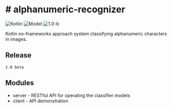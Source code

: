 # # alphanumeric-recognizer

![Kotlin](https://shields.io/badge/Kotlin-2.0-green) ![Model](https://shields.io/badge/JVM-20-purple) ![1.0-b](https://shields.io/badge/1.0b-blue)

Kotlin no-frameworks approach system classifying alphanumeric characters in images.


## Release

`
1.0 beta
`

## Modules

- server - RESTful API for operating the classifier models
- client - API demonstration